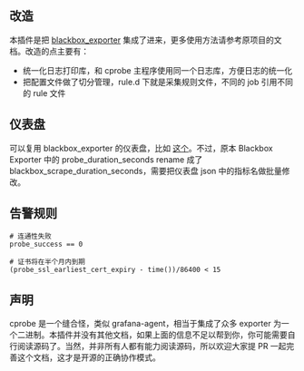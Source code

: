 ## 改造

本插件是把 [blackbox_exporter](https://github.com/prometheus/blackbox_exporter) 集成了进来，更多使用方法请参考原项目的文档。改造的点主要有：

- 统一化日志打印库，和 cprobe 主程序使用同一个日志库，方便日志的统一化
- 把配置文件做了切分管理，rule.d 下就是采集规则文件，不同的 job 引用不同的 rule 文件

## 仪表盘

可以复用 blackbox_exporter 的仪表盘，比如 [这个](https://grafana.com/grafana/dashboards/7587-prometheus-blackbox-exporter/)。不过，原本 Blackbox Exporter 中的 probe_duration_seconds rename 成了 blackbox_scrape_duration_seconds，需要把仪表盘 json 中的指标名做批量修改。

## 告警规则

```
# 连通性失败
probe_success == 0

# 证书将在半个月内到期
(probe_ssl_earliest_cert_expiry - time())/86400 < 15
```

## 声明

cprobe 是一个缝合怪，类似 grafana-agent，相当于集成了众多 exporter 为一个二进制。本插件并没有其他文档，如果上面的信息不足以帮到你，你可能需要自行阅读源码了。当然，并非所有人都有能力阅读源码，所以欢迎大家提 PR 一起完善这个文档，这才是开源的正确协作模式。

